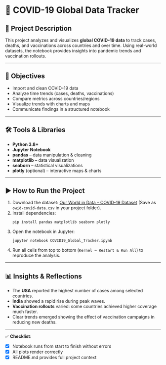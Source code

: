 # 🦠 COVID-19 Global Data Tracker

## 📌 Project Description
This project analyzes and visualizes **global COVID-19 data** to track cases, deaths, and vaccinations across countries and over time. Using real-world datasets, the notebook provides insights into pandemic trends and vaccination rollouts.

---

## 🎯 Objectives
- Import and clean COVID-19 data
- Analyze time trends (cases, deaths, vaccinations)
- Compare metrics across countries/regions
- Visualize trends with charts and maps
- Communicate findings in a structured notebook

---

## 🛠 Tools & Libraries
- **Python 3.8+**
- **Jupyter Notebook**
- **pandas** – data manipulation & cleaning
- **matplotlib** – data visualization
- **seaborn** – statistical visualizations
- **plotly** (optional) – interactive maps & charts

---

## ▶️ How to Run the Project
1. Download the dataset: [Our World in Data – COVID-19 Dataset](https://github.com/owid/covid-19-data/tree/master/public/data)
   (Save as `owid-covid-data.csv` in your project folder).
2. Install dependencies:
   ```bash
   pip install pandas matplotlib seaborn plotly
   ```
3. Open the notebook in Jupyter:
   ```bash
   jupyter notebook COVID19_Global_Tracker.ipynb
   ```
4. Run all cells from top to bottom (`Kernel → Restart & Run All`) to reproduce the analysis.

---

## 📊 Insights & Reflections
- The **USA** reported the highest number of cases among selected countries.
- **India** showed a rapid rise during peak waves.
- **Vaccination rollouts** varied: some countries achieved higher coverage much faster.
- Clear trends emerged showing the effect of vaccination campaigns in reducing new deaths.

---

✅ **Checklist**:
- [x] Notebook runs from start to finish without errors
- [x] All plots render correctly
- [x] README.md provides full project context
